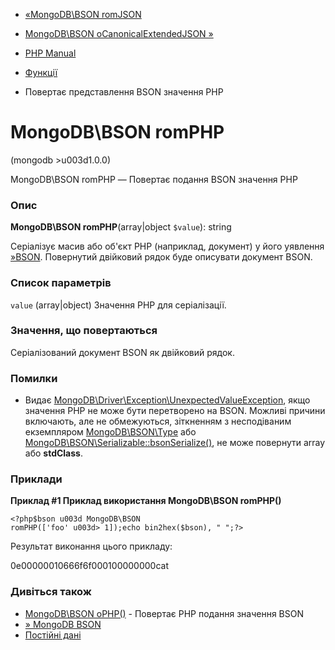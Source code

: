 - [«MongoDB\BSON romJSON](function.mongodb.bson-fromjson.md)
- [MongoDB\BSON oCanonicalExtendedJSON »](function.mongodb.bson-tocanonicalextendedjson.md)

- [PHP Manual](index.md)
- [Функції](ref.bson.functions.md)
- Повертає представлення BSON значення PHP

# MongoDB\BSON romPHP

(mongodb \>u003d1.0.0)

MongoDB\BSON romPHP — Повертає подання BSON значення PHP

### Опис

**MongoDB\BSON romPHP**(array\|object `$value`): string

Серіалізує масив або об'єкт PHP (наприклад, документ) у його
уявлення
[»BSON](https://www.mongodb.com/docs/manual/reference/bson-types/).
Повернутий двійковий рядок буде описувати документ BSON.

### Список параметрів

`value` (array\|object)
Значення PHP для серіалізації.

### Значення, що повертаються

Серіалізований документ BSON як двійковий рядок.

### Помилки

- Видає
[MongoDB\Driver\Exception\UnexpectedValueException](class.mongodb-driver-exception-unexpectedvalueexception.md),
якщо значення PHP не може бути перетворено на BSON. Можливі
причини включають, але не обмежуються, зіткненням з несподіваним
екземпляром [MongoDB\BSON\Type](class.mongodb-bson-type.md) або
[MongoDB\BSON\Serializable::bsonSerialize()](mongodb-bson-serializable.bsonserialize.md),
не може повернути array або **stdClass**.

### Приклади

**Приклад #1 Приклад використання **MongoDB\BSON romPHP()****

` <?php$bson u003d MongoDB\BSON romPHP(['foo' u003d> 1]);echo bin2hex($bson), "
";?> `

Результат виконання цього прикладу:

0e00000010666f6f000100000000cat

### Дивіться також

- [MongoDB\BSON oPHP()](function.mongodb.bson-tophp.md) -
Повертає PHP подання значення BSON
- [» MongoDB BSON](https://www.mongodb.com/docs/manual/reference/bson-types/)
- [Постійні дані](mongodb.persistence.md)
